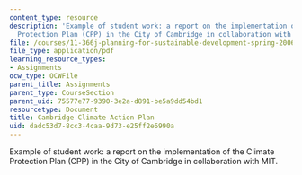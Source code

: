 ```yaml
---
content_type: resource
description: 'Example of student work: a report on the implementation of the Climate
  Protection Plan (CPP) in the City of Cambridge in collaboration with MIT.'
file: /courses/11-366j-planning-for-sustainable-development-spring-2006/dadc53d78cc34caa9d73e25ff2e6990a_final2004.pdf
file_type: application/pdf
learning_resource_types:
- Assignments
ocw_type: OCWFile
parent_title: Assignments
parent_type: CourseSection
parent_uid: 75577e77-9390-3e2a-d891-be5a9dd54bd1
resourcetype: Document
title: Cambridge Climate Action Plan
uid: dadc53d7-8cc3-4caa-9d73-e25ff2e6990a
---
```

Example of student work: a report on the implementation of the Climate Protection Plan (CPP) in the City of Cambridge in collaboration with MIT.

